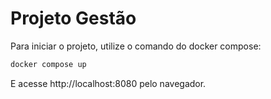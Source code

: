 # Projeto Gestão

Para iniciar o projeto, utilize o comando do docker compose:

```bash
docker compose up
```

E acesse http://localhost:8080 pelo navegador.
